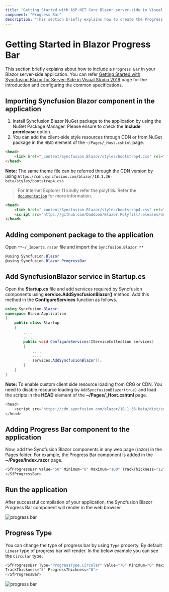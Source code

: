 ```yaml
---
title: "Getting Started with ASP.NET Core Blazor server-side in Visual Studio 2019"
component: "Progress Bar"
description: "This section briefly explains how to create the Progress Bar component and configure its available functionalities in Blazor server-side web application and also how to include a simple Progress Bar in your Blazor server-side web application"
---
```


<!-- markdownlint-disable MD040 -->

# Getting Started in Blazor Progress Bar

This section briefly explains about how to include a `Progress Bar` in your Blazor server-side application. You can refer [Getting Started with Syncfusion Blazor for Server-Side in Visual Studio 2019](https://blazor.syncfusion.com/documentation/getting-started/blazor-webassembly-visual-studio-2019/) page for the introduction and configuring the common specifications.

## Importing Syncfusion Blazor component in the application

1. Install Syncfusion.Blazor NuGet package to the application by using the NuGet Package Manager. Please ensure to check the **Include prerelease** option.
2. You can add the client-side style resources through CDN or from NuGet package in the `HEAD` element of the `~/Pages/_Host.cshtml` page.

```html
<head>
    <link href="_content/Syncfusion.Blazor/styles/bootstrap4.css" rel="stylesheet" />
</head>
```

**Note:** The same theme file can be referred through the CDN version by using `https://cdn.syncfusion.com/blazor/18.1.36-beta/styles/bootstrap4.css`

> For Internet Explorer 11 kindly refer the polyfills. Refer the [`documentation`](https://blazor.syncfusion.com/documentation/common/how-to/render-blazor-server-app-in-ie/) for more information.

```html
<head>
    <link href="_content/Syncfusion.Blazor/styles/bootstrap4.css" rel="stylesheet" />
    <script src="https://github.com/Daddoon/Blazor.Polyfill/releases/download/3.0.1/blazor.polyfill.min.js"></script>
</head>
```

## Adding component package to the application

Open `**~/_Imports.razor` file and import the `Syncfusion.Blazor.**`

```csharp
@using Syncfusion.Blazor
@using Syncfusion.Blazor.ProgressBar
```

## Add SyncfusionBlazor service in Startup.cs

Open the **Startup.cs** file and add services required by Syncfusion components using **service.AddSyncfusionBlazor()** method. Add this method in the **ConfigureServices** function as follows.

```csharp
using Syncfusion.Blazor;
namespace BlazorApplication
{
    public class Startup
    {
        ....
        ....
        public void ConfigureServices(IServiceCollection services)
        {
            ....
            ....
            services.AddSyncfusionBlazor();
        }
    }
}
```

**Note:** To enable custom client side resource loading from CRG or CDN. You need to disable resource loading by `AddSyncfusionBlazor(true)` and load the scripts in the **HEAD** element of the **~/Pages/_Host.cshtml** page.

```csharp
<head>
    <script src="https://cdn.syncfusion.com/blazor/18.1.36-beta/dist/syncfusion-blazor.min.js"></script>
</head>
```

## Adding Progress Bar component to the application

Now, add the Syncfusion Blazor components in any web page (razor) in the Pages folder. For example, the Progress Bar component is added in the **~/Pages/Index.razor** page.

```csharp
<SfProgressBar Value="50" Minimum="0" Maximum="100" TrackThickness="12" ProgressThickness="12">
</SfProgressBar>
```

## Run the application

After successful compilation of your application, the Syncfusion Blazor Progress Bar component will render in the web browser.

![progress bar](images/linear.png)

## Progress Type

You can change the type of progress bar by using `Type` property. By default `Linear` type of progress bar will render. In the below example you can see the `Circular` type.

```csharp
<SfProgressBar Type="ProgressType.Circular" Value="70" Minimum="0" Maximum="100"
TrackThickness="8" ProgressThickness="8">
</SfProgressBar>
```

![progress bar](images/circular.png)